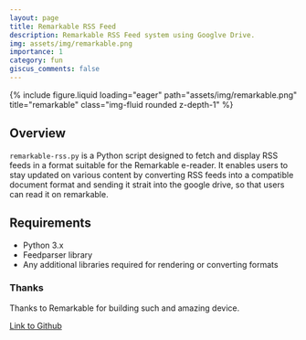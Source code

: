 ```yaml
---
layout: page
title: Remarkable RSS Feed
description: Remarkable RSS Feed system using Googlve Drive.
img: assets/img/remarkable.png
importance: 1
category: fun
giscus_comments: false
---
```


<div class="row">
    <div class="col-sm mt-3 mt-md-0">
        {% include figure.liquid loading="eager" path="assets/img/remarkable.png" title="remarkable" class="img-fluid rounded z-depth-1" %}
    </div>
</div>

## Overview

`remarkable-rss.py` is a Python script designed to fetch and display RSS feeds in a format suitable for the Remarkable e-reader. It enables users to stay updated on various content by converting RSS feeds into a compatible document format and sending it strait into the google drive, so that users can read it on remarkable.

## Requirements

- Python 3.x
- Feedparser library
- Any additional libraries required for rendering or converting formats

### Thanks

Thanks to Remarkable for building such and amazing device.

[Link to Github](https://github.com/eksubin/Remarkable-RSS-Feed)
